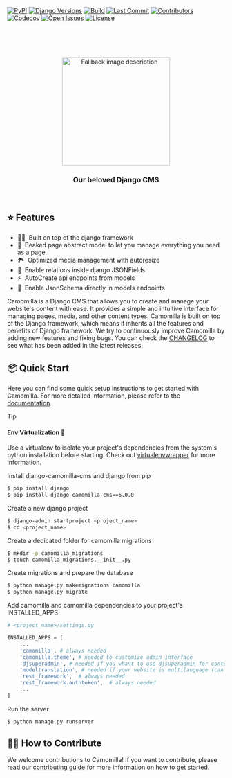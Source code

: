[![PyPI](https://img.shields.io/pypi/v/django-camomilla-cms?style=flat-square)](https://pypi.org/project/django-camomilla-cms)
[![Django Versions](https://img.shields.io/badge/django-3.2%20%7C%204.2%20%7C%205.1-blue?style=flat-square)](https://www.djangoproject.com/)
[![Build](https://img.shields.io/github/actions/workflow/status/camomillacms/camomilla-core/ci.yml?branch=master&style=flat-square)](https://github.com/camomillacms/camomilla-core/actions)
[![Last Commit](https://img.shields.io/github/last-commit/camomillacms/camomilla-core?style=flat-square)](https://github.com/camomillacms/camomilla-core/commits/main)
[![Contributors](https://img.shields.io/github/contributors/camomillacms/camomilla-core?style=flat-square)](https://github.com/camomillacms/camomilla-core/graphs/contributors)
[![Codecov](https://img.shields.io/codecov/c/github/camomillacms/camomilla-core?style=flat-square)](https://app.codecov.io/gh/camomillacms/camomilla-core/tree/master/camomilla)
[![Open Issues](https://img.shields.io/github/issues/camomillacms/camomilla-core?style=flat-square)](https://github.com/camomillacms/camomilla-core/issues)
[![License](https://img.shields.io/github/license/camomillacms/camomilla-core?style=flat-square)](./LICENSE)


<br>
<br>
<br>
<br>
<div align="center">
    <picture>
        <source media="(prefers-color-scheme: dark)" srcset="https://camomillacms.github.io/camomilla-core/images/camomilla-logo-dark.svg?v=1">
        <source media="(prefers-color-scheme: light)" srcset="https://camomillacms.github.io/camomilla-core/images/camomilla-logo-light.svg?v=1">
        <img alt="Fallback image description" src="https://camomillacms.github.io/camomilla-core/images/camomilla-logo-light.svg?v=1" style="width: 250px; height: auto;">
    </picture>
</div>
<h3 align="center"">Our beloved Django CMS</h3>
<br>

## ⭐️ Features

<!-- Highlight some of the features your module provide here -->

- 🧘‍♀️ &nbsp;Built on top of the django framework
- 🥨 &nbsp;Beaked page abstract model to let you manage everything you need as a page.
- 🏞️ &nbsp;Optimized media management with autoresize
- 👯 &nbsp;Enable relations inside django JSONFields
- ⚡️ &nbsp;AutoCreate api endpoints from models
- 🚧 &nbsp;Enable JsonSchema directly in models endpoints

Camomilla is a Django CMS that allows you to create and manage your website's content with ease. It provides a simple and intuitive interface for managing pages, media, and other content types. Camomilla is built on top of the Django framework, which means it inherits all the features and benefits of Django framework.
We try to continuously improve Camomilla by adding new features and fixing bugs. You can check the [CHANGELOG](./CHANGELOG.md) to see what has been added in the latest releases.

## 📦 Quick Start

Here you can find some quick setup instructions to get started with Camomilla. For more detailed information, please refer to the [documentation](https://camomillacms.github.io/camomilla-core/).

> [!TIP]
>
> #### Env Virtualization 👾
>
> Use a virtualenv to isolate your project's dependencies from the system's python installation before starting. Check out [virtualenvwrapper](https://virtualenvwrapper.readthedocs.io/en/latest/) for more information.

Install django-camomilla-cms and django from pip

```bash
$ pip install django
$ pip install django-camomilla-cms==6.0.0
```

Create a new django project

```bash
$ django-admin startproject <project_name>
$ cd <project_name>
```

Create a dedicated folder for camomilla migrations

```bash
$ mkdir -p camomilla_migrations
$ touch camomilla_migrations.__init__.py
```

Create migrations and prepare the database

```bash
$ python manage.py makemigrations camomilla
$ python manage.py migrate
```

Add camomilla and camomilla dependencies to your project's INSTALLED_APPS

```python
# <project_name>/settings.py

INSTALLED_APPS = [
    ...
    'camomilla', # always needed
    'camomilla.theme', # needed to customize admin interface
    'djsuperadmin', # needed if you whant to use djsuperadmin for contents
    'modeltranslation', # needed if your website is multilanguage (can be added later)
    'rest_framework',  # always needed
    'rest_framework.authtoken',  # always needed
    ...
]
```

Run the server

```bash
$ python manage.py runserver
```

## 🧑‍💻 How to Contribute

We welcome contributions to Camomilla! If you want to contribute, please read our [contributing guide](./CONTRIBUTING.md) for more information on how to get started.
